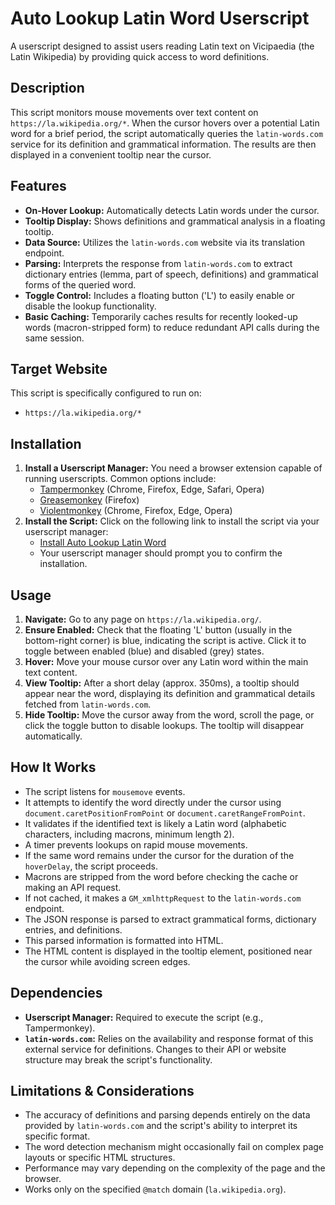 # Auto Lookup Latin Word Userscript

A userscript designed to assist users reading Latin text on Vicipaedia (the Latin Wikipedia) by providing quick access to word definitions.

## Description

This script monitors mouse movements over text content on `https://la.wikipedia.org/*`. When the cursor hovers over a potential Latin word for a brief period, the script automatically queries the `latin-words.com` service for its definition and grammatical information. The results are then displayed in a convenient tooltip near the cursor.

## Features

* **On-Hover Lookup:** Automatically detects Latin words under the cursor.
* **Tooltip Display:** Shows definitions and grammatical analysis in a floating tooltip.
* **Data Source:** Utilizes the `latin-words.com` website via its translation endpoint.
* **Parsing:** Interprets the response from `latin-words.com` to extract dictionary entries (lemma, part of speech, definitions) and grammatical forms of the queried word.
* **Toggle Control:** Includes a floating button ('L') to easily enable or disable the lookup functionality.
* **Basic Caching:** Temporarily caches results for recently looked-up words (macron-stripped form) to reduce redundant API calls during the same session.

## Target Website

This script is specifically configured to run on:

* `https://la.wikipedia.org/*`

## Installation

1.  **Install a Userscript Manager:** You need a browser extension capable of running userscripts. Common options include:
    * [Tampermonkey](https://www.tampermonkey.net/) (Chrome, Firefox, Edge, Safari, Opera)
    * [Greasemonkey](https://www.greasespot.net/) (Firefox)
    * [Violentmonkey](https://violentmonkey.github.io/) (Chrome, Firefox, Edge, Opera)
2.  **Install the Script:** Click on the following link to install the script via your userscript manager:
    * [Install Auto Lookup Latin Word](https://raw.githubusercontent.com/InvictusNavarchus/auto-lookup-latin-word/master/auto-lookup-latin-word.user.js)
    * Your userscript manager should prompt you to confirm the installation.

## Usage

1.  **Navigate:** Go to any page on `https://la.wikipedia.org/`.
2.  **Ensure Enabled:** Check that the floating 'L' button (usually in the bottom-right corner) is blue, indicating the script is active. Click it to toggle between enabled (blue) and disabled (grey) states.
3.  **Hover:** Move your mouse cursor over any Latin word within the main text content.
4.  **View Tooltip:** After a short delay (approx. 350ms), a tooltip should appear near the word, displaying its definition and grammatical details fetched from `latin-words.com`.
5.  **Hide Tooltip:** Move the cursor away from the word, scroll the page, or click the toggle button to disable lookups. The tooltip will disappear automatically.

## How It Works

* The script listens for `mousemove` events.
* It attempts to identify the word directly under the cursor using `document.caretPositionFromPoint` or `document.caretRangeFromPoint`.
* It validates if the identified text is likely a Latin word (alphabetic characters, including macrons, minimum length 2).
* A timer prevents lookups on rapid mouse movements.
* If the same word remains under the cursor for the duration of the `hoverDelay`, the script proceeds.
* Macrons are stripped from the word before checking the cache or making an API request.
* If not cached, it makes a `GM_xmlhttpRequest` to the `latin-words.com` endpoint.
* The JSON response is parsed to extract grammatical forms, dictionary entries, and definitions.
* This parsed information is formatted into HTML.
* The HTML content is displayed in the tooltip element, positioned near the cursor while avoiding screen edges.

## Dependencies

* **Userscript Manager:** Required to execute the script (e.g., Tampermonkey).
* **`latin-words.com`:** Relies on the availability and response format of this external service for definitions. Changes to their API or website structure may break the script's functionality.

## Limitations & Considerations

* The accuracy of definitions and parsing depends entirely on the data provided by `latin-words.com` and the script's ability to interpret its specific format.
* The word detection mechanism might occasionally fail on complex page layouts or specific HTML structures.
* Performance may vary depending on the complexity of the page and the browser.
* Works only on the specified `@match` domain (`la.wikipedia.org`).
